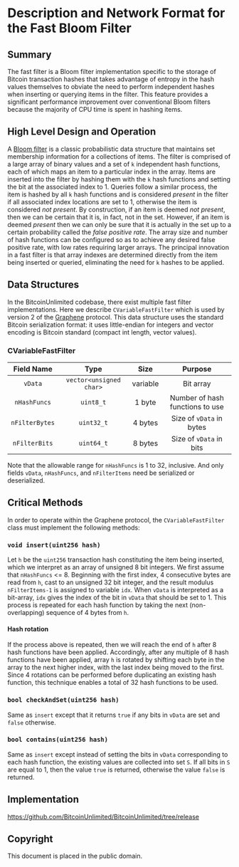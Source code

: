 # Description and Network Format for the Fast Bloom Filter

## Summary

The fast filter is a Bloom filter implementation specific to the storage of Bitcoin transaction hashes that takes advantage of entropy in the hash values themselves to obviate the need to perform independent hashes when inserting or querying items in the filter. This feature provides a significant performance improvement over conventional Bloom filters because the majority of CPU time is spent in hashing items. 

## High Level Design and Operation

A [Bloom filter](https://en.wikipedia.org/wiki/Bloom_filter) is a classic probabilistic data structure that maintains set membership information for a collections of items. The filter is comprised of a large array of binary values and a set of `k` independent hash functions, each of which maps an item to a particular index in the array. Items are inserted into the filter by hashing them with the `k` hash functions and setting the bit at the associated index to 1. Queries follow a similar process, the item is hashed by all `k` hash functions and is considered *present* in the filter if all associated index locations are set to 1, otherwise the item is considered *not present*. By construction, if an item is deemed *not present*, then we can be certain that it is, in fact, not in the set. However, if an item is deemed *present* then we can only be sure that it is actually in the set up to a certain probability called the *false positive rate*. The array size and number of hash functions can be configured so as to achieve any desired false positive rate, with low rates requiring larger arrays. The principal innovation in a fast filter is that array indexes are determined directly from the item being inserted or queried, eliminating the need for `k` hashes to be applied. 

## Data Structures

In the BitcoinUnlimited codebase, there exist multiple fast filter implementations. Here we describe `CVariableFastFilter` which is used by version 2 of the [Graphene](https://github.com/BitcoinUnlimited/BUIP/blob/master/093.mediawiki) protocol. This data structure uses the standard Bitcoin serialization format: it uses little-endian for integers and vector encoding is Bitcoin standard (compact int length, vector values).

### CVariableFastFilter

|**Field Name**|**Type**|**Size**|**Purpose**|
|:------------:|:------:|:------:|:---------:|
|`vData`|`vector<unsigned char>`|variable|Bit array|
|`nHashFuncs`|`uint8_t`|1 byte|Number of hash functions to use|
|`nFilterBytes`|`uint32_t`|4 bytes|Size of `vData` in bytes|
|`nFilterBits`|`uint64_t`|8 bytes|Size of `vData` in bits|

Note that the allowable range for `nHashFuncs` is 1 to 32, inclusive. And only fields `vData`, `nHashFuncs`, and `nFilterItems` need be serialized or deserialized.

## Critical Methods

In order to operate within the Graphene protocol, the `CVariableFastFilter` class must implement the following methods: 

### `void insert(uint256 hash)`

Let `h` be the `uint256` transaction hash constituting the item being inserted, which we interpret as an array of unsigned 8 bit integers. We first assume that `nHashFuncs` <= 8. Beginning with the first index, 4 consecutive bytes are read from `h`, cast to an unsigned 32 bit integer, and the result modulus `nFilterItems-1` is assigned to variable `idx`. When `vData` is interpreted as a bit-array, `idx` gives the index of the bit in `vData` that should be set to 1. This process is repeated for each hash function by taking the next (non-overlapping) sequence of 4 bytes from `h`.

#### Hash rotation

If the process above is repeated, then we will reach the end of `h` after 8 hash functions have been applied. Accordingly, after any multiple of 8 hash functions have been applied, array `h` is rotated by shifting each byte in the array to the next higher index, with the last index being moved to the first. Since 4 rotations can be performed before duplicating an existing hash function, this technique enables a total of 32 hash functions to be used. 

### `bool checkAndSet(uint256 hash)`

Same as `insert` except that it returns `true` if any bits in `vData` are set and `false` otherwise.

### `bool contains(uint256 hash)`

Same as `insert` except instead of setting the bits in `vData` corresponding to each hash function, the existing values are collected into set `S`. If all bits in `S` are equal to 1, then the value `true` is returned, otherwise the value `false` is returned.

## Implementation

https://github.com/BitcoinUnlimited/BitcoinUnlimited/tree/release

## Copyright

This document is placed in the public domain.
